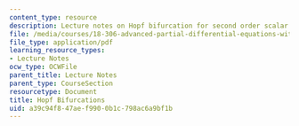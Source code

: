 ```yaml
---
content_type: resource
description: Lecture notes on Hopf bifurcation for second order scalar equations.
file: /media/courses/18-306-advanced-partial-differential-equations-with-applications-fall-2009/a39c94f847aef9900b1c798ac6a9bf1b_MIT18_306f09_lec27_HopfBif.pdf
file_type: application/pdf
learning_resource_types:
- Lecture Notes
ocw_type: OCWFile
parent_title: Lecture Notes
parent_type: CourseSection
resourcetype: Document
title: Hopf Bifurcations
uid: a39c94f8-47ae-f990-0b1c-798ac6a9bf1b
---
```

